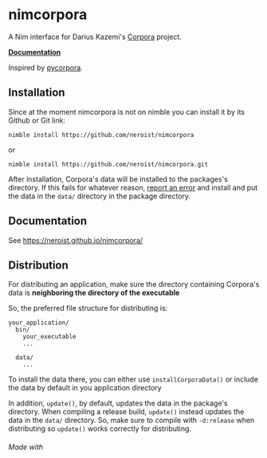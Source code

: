 # nimcorpora
A Nim interface for Darius Kazemi's [Corpora](https://github.com/dariusk/corpora) project.


[**Documentation**](https://neroist.github.io/nimcorpora/nimcorpora.html)

Inspired by [pycorpora](https://github.com/aparrish/pycorpora).

## Installation 
Since at the moment nimcorpora is not on nimble you can install it by its Github or Git link:

```
nimble install https://github.com/neroist/nimcorpora
```

or 

```
nimble install https://github.com/neroist/nimcorpora.git
```

After installation, Corpora's data will be installed to the packages's directory. If this fails for whatever reason, [report an error](https://github.com/neroist/nimcorpora/issues/new) and install and put the data in the `data/` directory in the package directory.

## Documentation
See https://neroist.github.io/nimcorpora/

## Distribution
For distributing an application, make sure the directory containing Corpora's data is **neighboring the directory of the executable**

So, the preferred file structure for distributing is:
```
your_application/
  bin/
    your_executable
    ...
    
  data/
    ...
```

To install the data there, you can either use `installCorporaData()` or include the data by default in you application directory

In addition, `update()`, by default, updates the data in the package's directory. When compiling a release build, `update()` instead updates the data in the `data/` directory. So, make sure to compile with `-d:release` when distributing so `update()` works correctly for distributing.

###### Made with 
